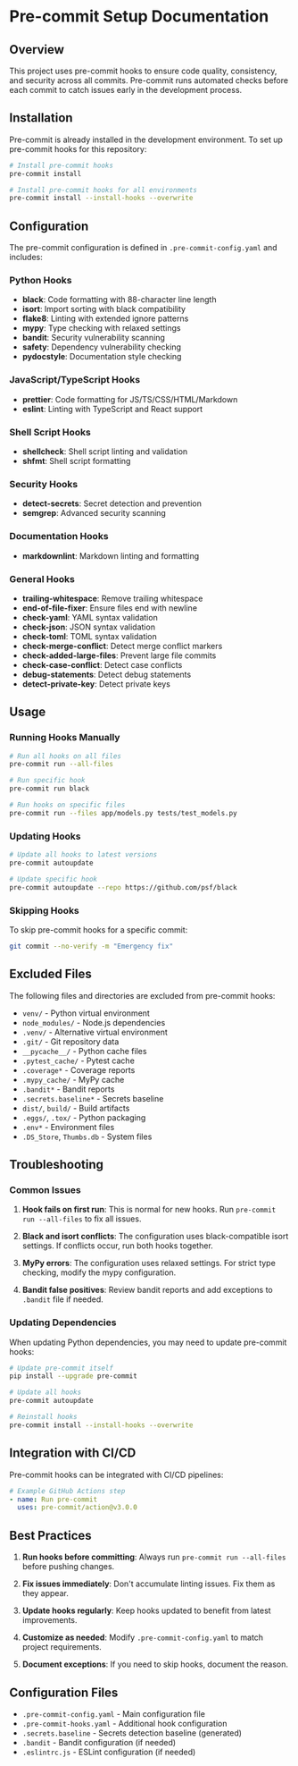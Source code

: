 # Pre-commit Setup Documentation

## Overview

This project uses pre-commit hooks to ensure code quality, consistency, and security across all commits. Pre-commit runs automated checks before each commit to catch issues early in the development process.

## Installation

Pre-commit is already installed in the development environment. To set up pre-commit hooks for this repository:

```bash
# Install pre-commit hooks
pre-commit install

# Install pre-commit hooks for all environments
pre-commit install --install-hooks --overwrite
```

## Configuration

The pre-commit configuration is defined in `.pre-commit-config.yaml` and includes:

### Python Hooks

- **black**: Code formatting with 88-character line length
- **isort**: Import sorting with black compatibility
- **flake8**: Linting with extended ignore patterns
- **mypy**: Type checking with relaxed settings
- **bandit**: Security vulnerability scanning
- **safety**: Dependency vulnerability checking
- **pydocstyle**: Documentation style checking

### JavaScript/TypeScript Hooks

- **prettier**: Code formatting for JS/TS/CSS/HTML/Markdown
- **eslint**: Linting with TypeScript and React support

### Shell Script Hooks

- **shellcheck**: Shell script linting and validation
- **shfmt**: Shell script formatting

### Security Hooks

- **detect-secrets**: Secret detection and prevention
- **semgrep**: Advanced security scanning

### Documentation Hooks

- **markdownlint**: Markdown linting and formatting

### General Hooks

- **trailing-whitespace**: Remove trailing whitespace
- **end-of-file-fixer**: Ensure files end with newline
- **check-yaml**: YAML syntax validation
- **check-json**: JSON syntax validation
- **check-toml**: TOML syntax validation
- **check-merge-conflict**: Detect merge conflict markers
- **check-added-large-files**: Prevent large file commits
- **check-case-conflict**: Detect case conflicts
- **debug-statements**: Detect debug statements
- **detect-private-key**: Detect private keys

## Usage

### Running Hooks Manually

```bash
# Run all hooks on all files
pre-commit run --all-files

# Run specific hook
pre-commit run black

# Run hooks on specific files
pre-commit run --files app/models.py tests/test_models.py
```

### Updating Hooks

```bash
# Update all hooks to latest versions
pre-commit autoupdate

# Update specific hook
pre-commit autoupdate --repo https://github.com/psf/black
```

### Skipping Hooks

To skip pre-commit hooks for a specific commit:

```bash
git commit --no-verify -m "Emergency fix"
```

## Excluded Files

The following files and directories are excluded from pre-commit hooks:

- `venv/` - Python virtual environment
- `node_modules/` - Node.js dependencies
- `.venv/` - Alternative virtual environment
- `.git/` - Git repository data
- `__pycache__/` - Python cache files
- `.pytest_cache/` - Pytest cache
- `.coverage*` - Coverage reports
- `.mypy_cache/` - MyPy cache
- `.bandit*` - Bandit reports
- `.secrets.baseline*` - Secrets baseline
- `dist/`, `build/` - Build artifacts
- `.eggs/`, `.tox/` - Python packaging
- `.env*` - Environment files
- `.DS_Store`, `Thumbs.db` - System files

## Troubleshooting

### Common Issues

1. **Hook fails on first run**: This is normal for new hooks. Run `pre-commit run --all-files` to fix all issues.

2. **Black and isort conflicts**: The configuration uses black-compatible isort settings. If conflicts occur, run both hooks together.

3. **MyPy errors**: The configuration uses relaxed settings. For strict type checking, modify the mypy configuration.

4. **Bandit false positives**: Review bandit reports and add exceptions to `.bandit` file if needed.

### Updating Dependencies

When updating Python dependencies, you may need to update pre-commit hooks:

```bash
# Update pre-commit itself
pip install --upgrade pre-commit

# Update all hooks
pre-commit autoupdate

# Reinstall hooks
pre-commit install --install-hooks --overwrite
```

## Integration with CI/CD

Pre-commit hooks can be integrated with CI/CD pipelines:

```yaml
# Example GitHub Actions step
- name: Run pre-commit
  uses: pre-commit/action@v3.0.0
```

## Best Practices

1. **Run hooks before committing**: Always run `pre-commit run --all-files` before pushing changes.

2. **Fix issues immediately**: Don't accumulate linting issues. Fix them as they appear.

3. **Update hooks regularly**: Keep hooks updated to benefit from latest improvements.

4. **Customize as needed**: Modify `.pre-commit-config.yaml` to match project requirements.

5. **Document exceptions**: If you need to skip hooks, document the reason.

## Configuration Files

- `.pre-commit-config.yaml` - Main configuration file
- `.pre-commit-hooks.yaml` - Additional hook configuration
- `.secrets.baseline` - Secrets detection baseline (generated)
- `.bandit` - Bandit configuration (if needed)
- `.eslintrc.js` - ESLint configuration (if needed)
